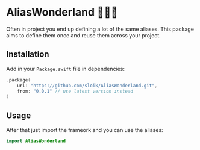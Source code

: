 # AliasWonderland 🧚🏻‍♀️

Often in project you end up defining a lot of the same aliases. This package aims to define them once and reuse them across your project.

## Installation

Add in your `Package.swift` file in dependencies:

```swift
.package(
    url: "https://github.com/sloik/AliasWonderland.git",
    from: "0.0.1" // use latest version instead
)
```

## Usage

After that just import the frameork and you can use the aliases:

```swift 
import AliasWonderland
```
